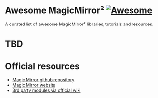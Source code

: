 # Awesome MagicMirror² [![Awesome](https://cdn.rawgit.com/sindresorhus/awesome/d7305f38d29fed78fa85652e3a63e154dd8e8829/media/badge.svg)](https://github.com/sindresorhus/awesome)

A curated list of awesome MagicMirror² libraries, tutorials and resources.

# TBD

# Official resources

- [Magic Mirror github repository](https://github.com/MichMich/MagicMirror)
- [Magic Mirror website](https://magicmirror.builders/)
- [3rd party modules via official wiki](https://github.com/MichMich/MagicMirror/wiki/3rd-Party-Modules)
